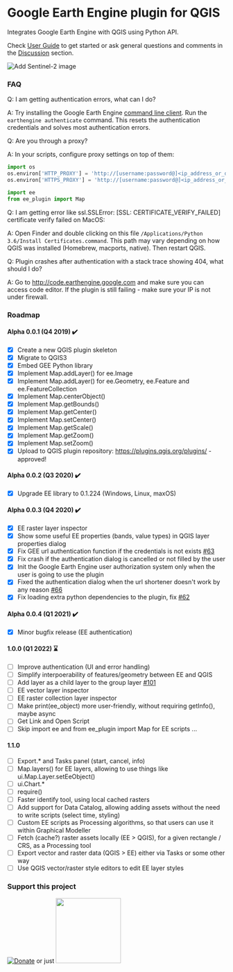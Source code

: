 # Google Earth Engine plugin for QGIS

Integrates Google Earth Engine with QGIS using Python API. 

Check [User Guide](https://gee-community.github.io/qgis-earthengine-plugin/) to get started or ask general questions and comments in the [Discussion](https://github.com/gee-community/qgis-earthengine-plugin/discussions) section.

![Add Sentinel-2 image](https://raw.githubusercontent.com/gee-community/qgis-earthengine-plugin/master/media/add_map_layer.png)

### FAQ
Q: I am getting authentication errors, what can I do? 

A: Try installing the Google Earth Engine [command line client](https://developers.google.com/earth-engine/command_line). Run the `earthengine authenticate` command. This resets the authentication credentials and solves most authentication errors.

Q: Are you through a proxy?

A: In your scripts, configure proxy settings on top of them:

```python
import os
os.environ['HTTP_PROXY'] = 'http://[username:password@]<ip_address_or_domain>:<port>'
os.environ['HTTPS_PROXY'] = 'http://[username:password@]<ip_address_or_domain>:<port>'

import ee
from ee_plugin import Map
```

Q: I am getting error like ssl.SSLError: [SSL: CERTIFICATE_VERIFY_FAILED] certificate verify failed on MacOS:

A: Open Finder and double clicking on this file `/Applications/Python 3.6/Install Certificates.command`. This path may vary depending on how QGIS was installed (Homebrew, macports, native). Then restart QGIS. 

Q: Plugin crashes after authentication with a stack trace showing 404, what should I do?

A: Go to http://code.earthengine.google.com and make sure you can access code editor. If the plugin is still failing - make sure your IP is not under firewall.

### Roadmap

#### Alpha 0.0.1 (Q4 2019) :heavy_check_mark:
- [x] Create a new QGIS plugin skeleton
- [x] Migrate to QGIS3
- [x] Embed GEE Python library
- [x] Implement Map.addLayer() for ee.Image
- [x] Implement Map.addLayer() for ee.Geometry, ee.Feature and ee.FeatureCollection
- [x] Implement Map.centerObject()
- [x] Implement Map.getBounds()
- [x] Implement Map.getCenter()
- [x] Implement Map.setCenter()
- [x] Implement Map.getScale()
- [x] Implement Map.getZoom()
- [x] Implement Map.setZoom()
- [x] Upload to QGIS plugin repository: https://plugins.qgis.org/plugins/ - approved!

#### Alpha 0.0.2 (Q3 2020) :heavy_check_mark:
- [x] Upgrade EE library to 0.1.224 (Windows, Linux, maxOS)

#### Alpha 0.0.3 (Q4 2020) :heavy_check_mark:
- [x] EE raster layer inspector
- [x] Show some useful EE properties (bands, value types) in QGIS layer properties dialog
- [x] Fix GEE url authentication function if the credentials is not exists [#63](https://github.com/gee-community/qgis-earthengine-plugin/issues/63)
- [x] Fix crash if the authentication dialog is cancelled or not filled by the user
- [x] Init the Google Earth Engine user authorization system only when the user is going to use the plugin
- [x] Fixed the authentication dialog when the url shortener doesn't work by any reason [#66](https://github.com/gee-community/qgis-earthengine-plugin/issues/66)
- [x] Fix loading extra python dependencies to the plugin, fix [#62](https://github.com/gee-community/qgis-earthengine-plugin/issues/62)

#### Alpha 0.0.4 (Q1 2021) :heavy_check_mark:
- [x] Minor bugfix release (EE authentication)

#### 1.0.0 (Q1 2022) :hourglass:
- [ ] Improve authentication (UI and error handling)
- [ ] Simplify interpoerability of features/geometry between EE and QGIS
- [ ] Add layer as a child layer to the group layer [#101](https://github.com/gee-community/qgis-earthengine-plugin/issues/101)
- [ ] EE vector layer inspector
- [ ] EE raster collection layer inspector
- [ ] Make print(ee_object) more user-friendly, without requiring getInfo(), maybe async
- [ ] Get Link and Open Script
- [ ] Skip import ee and from ee_plugin import Map for EE scripts
...

#### 1.1.0
- [ ] Export.* and Tasks panel (start, cancel, info)
- [ ] Map.layers() for EE layers, allowing to use things like ui.Map.Layer.setEeObject()
- [ ] ui.Chart.*
- [ ] require()
- [ ] Faster identify tool, using local cached rasters
- [ ] Add support for Data Catalog, allowing adding assets without the need to write scripts (select time, styling)
- [ ] Custom EE scripts as Processing algorithms, so that users can use it within Graphical Modeller
- [ ] Fetch (cache?) raster assets locally (EE > QGIS), for a given rectangle / CRS, as a Processing tool
- [ ] Export vector and raster data (QGIS > EE) either via Tasks or some other way
- [ ] Use QGIS vector/raster style editors to edit EE layer styles

### Support this project

[![Donate](https://www.paypalobjects.com/en_US/NL/i/btn/btn_donateCC_LG.gif)](https://www.paypal.com/cgi-bin/webscr?cmd=_donations&business=P2RU23F4ETP4L&item_name=QGIS+Plugin+Development&currency_code=EUR&source=url) or just <a href="https://www.buymeacoffee.com/Eq378D1"><img src="https://cdn.buymeacoffee.com/buttons/default-white.png" width="150"></a>
